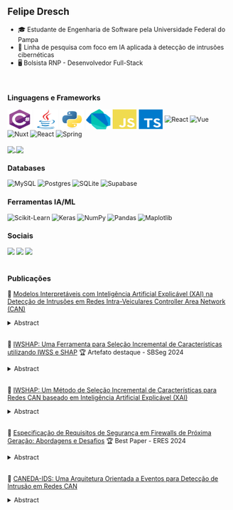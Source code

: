 ## Felipe Dresch

- 🎓 Estudante de Engenharia de Software pela Universidade Federal do Pampa
- 🔭 Linha de pesquisa com foco em IA aplicada à detecção de intrusões cibernéticas
- 🖥️ Bolsista RNP - Desenvolvedor Full-Stack
<br>

### Linguagens e Frameworks
<div style="display: inline_block">
  <img align="center" alt="C#" height="45" width="55" src="https://raw.githubusercontent.com/devicons/devicon/master/icons/csharp/csharp-original.svg">
  <img align="center" alt="Java" height="45" width="55" src="https://raw.githubusercontent.com/devicons/devicon/master/icons/java/java-original.svg">
  <img align="center" alt="Python" height="45" width="55" src="https://raw.githubusercontent.com/devicons/devicon/master/icons/python/python-original.svg">
  <img align="center" alt="Dart" height="45" width="55" src="https://raw.githubusercontent.com/devicons/devicon/master/icons/dart/dart-original.svg">
  <img align="center" alt="Js" height="45" width="55" src="https://raw.githubusercontent.com/devicons/devicon/master/icons/javascript/javascript-plain.svg">
  <img align="center" alt="Ts" height="45" width="55" src="https://raw.githubusercontent.com/devicons/devicon/master/icons/typescript/typescript-plain.svg">
  <img align="center" alt="React" height="45" width="100" src="https://img.shields.io/badge/React-20232A?style=for-the-badge&logo=react&logoColor=61DAFB">
  <img align="center" alt="Vue" height="45" width="100" src="https://img.shields.io/badge/Vue.js-35495E?style=for-the-badge&logo=vue.js&logoColor=4FC08D">
  <img align="center" alt="Nuxt" height="45" width="75" src="https://img.shields.io/badge/Nuxt-002E3B?style=for-the-badge&logo=nuxtdotjs&logoColor=#00DC82" alt="SQLite"/>
  <img align="center" alt="React" height="45" width="100" src="https://img.shields.io/badge/Flutter-02569B?style=for-the-badge&logo=flutter&logoColor=white">
  <img align="center" alt="Spring" height="45" width="110" src="https://img.shields.io/badge/Spring-6DB33F?style=for-the-badge&logo=spring&logoColor=white">
</div>
<br>

<!-- Stats -->
<a href="https://github.com/felipedresch/convoychat">
  <img height=200 align="center" src="https://github-readme-stats.vercel.app/api/top-langs?username=felipedresch&layout=compact&langs_count=8&count_private=true&card_width=320&theme=dark" />
</a>
<a href="https://github.com/felipedresch/github-readme-stats">
  <img height=200 align="center" src="https://github-readme-stats.vercel.app/api?username=felipedresch&include_all_commits=true&rank_icon=github&show_icons=true&count_private=true&title_color=fff&icon_color=79ff97&text_color=9f9f9f&bg_color=151515"/>
</a>
<br>

### Databases
<div style="display: inline-block;">
  <img
    src="https://img.shields.io/badge/mysql-4479A1.svg?style=for-the-badge&logo=mysql&logoColor=white"
    alt="MySQL"
  />
  <img
    src="https://img.shields.io/badge/postgres-%23316192.svg?style=for-the-badge&logo=postgresql&logoColor=white"
    alt="Postgres"
  />
  <img
    src="https://img.shields.io/badge/sqlite-%2307405e.svg?style=for-the-badge&logo=sqlite&logoColor=white"
    alt="SQLite"
  />
  <img
    src="https://img.shields.io/badge/Supabase-3ECF8E?style=for-the-badge&logo=supabase&logoColor=white"
    alt="Supabase"
  />
</div>

### Ferramentas IA/ML
<div style="display: inline-block;">
  <img src="https://img.shields.io/badge/scikit--learn-%23F7931E.svg?style=for-the-badge&logo=scikit-learn&logoColor=white" alt="Scikit-Learn"/>
  <img src="https://img.shields.io/badge/Keras-%23D00000.svg?style=for-the-badge&logo=Keras&logoColor=white" alt="Keras"/>
  <img src="https://img.shields.io/badge/numpy-%23013243.svg?style=for-the-badge&logo=numpy&logoColor=white" alt="NumPy"/>
  <img src="https://img.shields.io/badge/pandas-%23150458.svg?style=for-the-badge&logo=pandas&logoColor=white" alt="Pandas"/>
  <img src="https://img.shields.io/badge/Matplotlib-%23ffffff.svg?style=for-the-badge&logo=Matplotlib&logoColor=black" alt="Maplotlib"/>
</div>

### Sociais
<a href="https://www.linkedin.com/in/felipe-dresch-066046237/" target="_blank"><img src="https://img.shields.io/badge/-LinkedIn-%230077B5?style=for-the-badge&logo=linkedin&logoColor=white" target="_blank"></a> 
<a href="mailto:felipe10dresch12@gmail.com"><img src="https://img.shields.io/badge/-Gmail-%23333?style=for-the-badge&logo=gmail&logoColor=white" target="_blank"></a>
<a href="https://www.researchgate.net/profile/Felipe-Dresch" target="_blank"><img src="https://img.shields.io/badge/Research_Gate-00CCBB.svg?&style=for-the-badge&logo=ResearchGate&logoColor=white" target="_blank"></a> 
<br><br>

<!-- Lattes Logo - Consertar o ícone
<a href="http://lattes.cnpq.br/7173376071216478" target="_blank"><img src="https://cdn.jsdelivr.net/gh/jpswalsh/academicons@1/css/academicons.min.css" target="_blank"></a> 
-->

### Publicações

📖 [Modelos Interpretáveis com Inteligência Artificial Explicável (XAI) na Detecção de Intrusões em Redes Intra-Veiculares Controller Area Network (CAN)](https://sol.sbc.org.br/index.php/sbseg/article/view/30042)
<details>
  <summary> Abstract </summary>
  Redes intra-veiculares que utilizam o protocolo Controller Area Network (CAN) 
  são vulneráveis a ataques como fuzzing, fabricação, DoS, spoofing, replay, 
  injeção de mensagens e injeção de falhas. Estudos existentes tipicamente 
  abordam esse problema por meio de Sistemas de Detecção de Intrusões (IDSs). 
  Contudo, esses IDSs frequentemente carecem de explicabilidade, o que compromete 
  sua confiabilidade e interpretabilidade, especialmente em redes CAN, onde os 
  padrões de comunicação são variados. Este estudo investiga a explicabilidade 
  dos IDSs em redes CAN, utilizando o conjunto de dados X-CANIDS, que contém 
  dados reais de veículos. A biblioteca SHAP foi empregada para fornecer 
  explicabilidade ao modelo, revelando as relações entre mensagens CAN e o 
  comportamento dos atacantes, contribuindo para uma melhor interpretação das 
  decisões do IDS.
</details>
<br>

📖 [IWSHAP: Uma Ferramenta para Seleção Incremental de Características utilizando IWSS e SHAP](https://sol.sbc.org.br/index.php/sbseg_estendido/article/view/30123) 🏆 Artefato destaque - SBSeg 2024
<details>
  <summary> Abstract </summary>
  Este trabalho apresenta a ferramenta IWSHAP, que combina o algoritmo Iterative Wrapper Subset Selection (IWSS) com valores SHAP (SHapley Additive exPlanations) para encontrar o melhor conjunto de características e maximizar o desempenho   de algoritmos de aprendizado de máquina. Os resultados em um cenário de detecção de intrusões em redes veiculares indicam que a ferramenta é eficaz na redução de datasets por meio da seleção de características, alcançando taxas elevadas   de redução (e.g., 90%) e mantendo altas métricas de desempenho do modelo (acima de 90%).
</details>
<br>

📖 [IWSHAP: Um Método de Seleção Incremental de Características para Redes CAN baseado em Inteligência Artificial Explicável (XAI)](https://sol.sbc.org.br/index.php/sbseg/article/view/30036)
<details>
  <summary> Abstract </summary>
As redes CAN (Controller Area Network) são amplamente usadas na indústria automotiva e frequentemente alvo de ataques cibernéticos. A detecção desses ataques via aprendizado de máquina (AM) depende da seleção adequada de características para garantir o desempenho do modelo de predição. Este artigo propõe o IWSHAP, um novo método de seleção de características que combina o algorítimo Iterative Wrapper Subset Selection (IWSS) com os valores SHAP (SHapley Additive exPlanations). O principal objetivo é maximizar a performance do modelo de AM em um tempo reduzido. Os resultados indicam que IWSHAP consegue reduzir o número de características em até 99,17% e o tempo de execução em 98,3% comparado ao baseline.
</details>
<br>

📖 [Especificação de Requisitos de Segurança em Firewalls de Próxima Geração: Abordagens e Desafios](https://sol.sbc.org.br/index.php/eres/article/view/31851) 🏆 Best Paper - ERES 2024
<details>
  <summary> Abstract </summary>
    Este trabalho especifica o framework MORAIS, o qual oferece direções iniciais para auxiliar equipes de desenvolvimento na estruturação e validação de requisitos de segurança no desenvolvimento de Firewalls de Próxima Geração (NGFWs), considerando a adaptação às ameaças dinâmicas e a conformidade com regulamentações. As etapas do framework incluem Monitoramento, Otimização, Auditoria, Requisitos, Integração e Simulação, permitindo uma abordagem estruturada para enfrentar os principais desafios de desempenho, integração e conformidade. Os resultados obtidos através de uma prova de conceitos indicam que a implementação do MORAIS pode trazer melhorias contínuas, adaptabilidade e eficácia para NGFWs.
</details>
<br>

📖 [CANEDA-IDS: Uma Arquitetura Orientada a Eventos para Detecção de Intrusão em Redes CAN](https://sol.sbc.org.br/index.php/eres/article/view/31834)
<details>
  <summary> Abstract </summary>
    Neste trabalho, apresentamos uma arquitetura orientada a eventos para a detecção de intrusões em redes veiculares CAN (Controller Area Network). A eficácia da arquitetura proposta foi avaliada utilizando o método ATAM (Architecture Tradeoff Analysis Method), que permitiu a identificação de trade-offs entre diferentes atributos de qualidade. Além disso, realizamos uma análise de conformidade com os padrões de qualidade da ISO/IEC 25010. Os resultados indicam que a arquitetura proposta contribui para aumentar a segurança das redes CAN veiculares. Por fim, a análise de conformidade demonstrou que a arquitetura atende aos requisitos críticos de robustez, adaptabilidade e confiabilidade.
</details>


